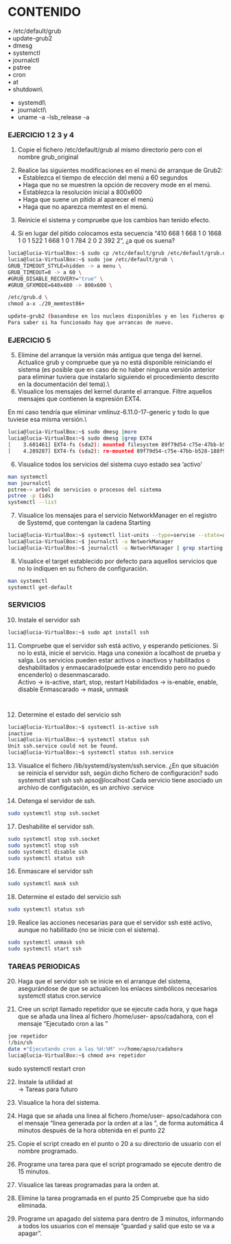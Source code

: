 # CONTENIDO
• /etc/default/grub\
• update-grub2\
• dmesg\
• systemctl\
• journalctl\
• pstree\
• cron\
• at\
• shutdown\
- systemdl\
- journalctl\
- uname -a
-lsb_release -a

### EJERCICIO 1 2  3 y 4
1. Copie el fichero /etc/default/grub al mismo directorio pero con
el nombre grub_original

2. Realice las siguientes modificaciones en el menú de arranque de
Grub2:
• Establezca el tiempo de elección del menú a 60 segundos\
• Haga que no se muestren la opción de recovery mode en el menú.\
• Establezca la resolución inicial a 800x600\
• Haga que suene un pitido al aparecer el menú\
• Haga que no aparezca memtest en el menú.

3. Reinicie el sistema y compruebe que los cambios han tenido efecto.
4. Si en lugar del pitido colocamos esta secuencia “410 668 1 668 1 0 1668 1 0 1 522 1 668 1 0 1 784 2 0 2 392 2”, ¿a qué os suena?
```bash
lucia@lucia-VirtualBox:-$ sudo cp /etc/default/grub /etc/default/grub.original \
lucia@lucia-VirtualBox:~$ sudo joe /etc/default/grub \
GRUB_TIMEOUT_STYLE=hidden -> a menu \
GRUB_TIMEOUT=0 -> a 60 \
#GRUB_DISABLE_RECOVERY="true" \
#GRUB_GFXMODE=640x480 -> 800x600 \

/etc/grub.d \
chmod a-x ./20_memtest86+ 

update-grub2 (basandose en los nucleos disponibles y en los ficheros que tengas)\
Para saber si ha funcionado hay que arrancas de nuevo.
```
### EJERCICIO 5
5. Elimine del arranque la versión más antigua que tenga del kernel. Actualice grub y compruebe que ya no está disponible reiniciando el sistema (es posible que en caso de no haber ninguna versión anterior para eliminar tuviera que instalarlo siguiendo el procedimiento descrito en la documentación del tema).\
5. Visualice los mensajes del kernel durante el arranque. Filtre aquellos mensajes que contienen la expresión EXT4.

En mi caso tendría que eliminar vmlinuz-6.11.0-17-generic y todo lo que tuviese esa misma versión.\
```bash
lucia@lucia-VirtualBox:~$ sudo dmesg |more  
lucia@lucia-VirtualBox:~$ sudo dmesg |grep EXT4
[    3.601461] EXT4-fs (sda2): mounted filesystem 89f79d54-c75e-47bb-b528-188f9b2e2ddd ro with ordered data mode. Quota mode: none.
[    4.289287] EXT4-fs (sda2): re-mounted 89f79d54-c75e-47bb-b528-188f9b2e2ddd r/w. Quota mode: none.
```
6. Visualice todos los servicios del sistema cuyo estado sea ‘activo’
```bash
man systemctl
man journalctl
pstree-> arbol de servicios o procesos del sistema
pstree -p (ids)
systemctl --list

```
7. Visualice los mensajes para el servicio NetworkManager en el
registro de Systemd, que contengan la cadena Starting
```bash
lucia@lucia-VirtualBox:~$ systemctl list-units --type=servise --state=active
lucia@lucia-VirtualBox:~$ journalctl -u NetworkManager
lucia@lucia-VirtualBox:~$ journalctl -u NetworkManager | grep starting
```

8. Visualice el target establecido por defecto para aquellos servicios
que no lo indiquen en su fichero de configuración.
```bash
man systemctl
systemctl get-default


```

### SERVICIOS
10. Instale el servidor ssh
```bash
lucia@lucia-VirtualBox:~$ sudo apt install ssh
```
11. Compruebe que el servidor ssh está activo, y esperando peticiones. Si no lo está, inicie el servicio. Haga una conexión a localhost de prueba y salga.
 Los servicios pueden estar activos o inactivos y habilitados o deshabilitados y enmascarado(puede estar encendido pero no puedo encenderlo) o desenmascarado.\
Activo -> is-active, start, stop, restart
Habilidados -> is-enable, enable, disable
Enmascarado -> mask, unmask
```bash



```

12. Determine el estado del servicio ssh 
```bash
lucia@lucia-VirtualBox:~$ systemctl is-active ssh
inactive
lucia@lucia-VirtualBox:~$ systemctl status ssh
Unit ssh.service could not be found.
lucia@lucia-VirtualBox:~$ systemctl status ssh.service
```
13. Visualice el fichero /lib/systemd/system/ssh.service. ¿En que situación se reinicia el servidor ssh, según dicho fichero de configuración?
 sudo systemctl start ssh
 ssh apso@localhost
Cada servicio tiene asociado un archivo de configutación, es un archivo .service

15. Detenga el servidor de ssh.
```bash
sudo systemctl stop ssh.socket
```

17. Deshabilite el servidor ssh.
```bash
sudo systemctl stop ssh.socket
sudo systemctl stop ssh
sudo systemctl disable ssh
sudo systemctl status ssh
```

16. Enmascare el servidor ssh
```bash
sudo systemctl mask ssh
```
18. Determine el estado del servicio ssh
```bash
sudo systemctl status ssh
```

19. Realice las acciones necesarias para que el servidor ssh esté activo, aunque no habilitado (no se inicie con el sistema).
```bash
sudo systemctl unmask ssh
sudo systemctl start ssh
```

### TAREAS PERIODICAS
20. Haga que el servidor ssh se inicie en el arranque del sistema, asegurándose de que se actualicen los enlaces simbólicos necesarios
systemctl status cron.service

20. Cree un script llamado repetidor que se ejecute cada hora, y que haga que se añada una línea al fichero /home/user- apso/cadahora, con el mensaje “Ejecutado cron a las <fecha y hora>”
```bash
joe repetidor
!/bin/sh
date +"Ejecutando cron a las %H:%M" >>/home/apso/cadahora 
lucia@lucia-VirtualBox:~$ chmod a+x repetidor
```
sudo systemctl restart cron 

22. Instale la utilidad at\
-> Tareas para futuro
    
24. Visualice la hora del sistema.
    
25. Haga que se añada una linea al fichero /home/user- apso/cadahora con el mensaje “linea generada por la orden at a las <fecha y hora>”, de forma automática 4 minutos después de la hora obtenida en el punto 22


26. Copie el script creado en el punto o 20 a su directorio de usuario con el nombre programado.

27. Programe una tarea para que el script programado se ejecute dentro de 15 minutos.

28. Visualice las tareas programadas para la orden at.
 
30. Elimine la tarea programada en el punto 25 Compruebe que ha sido
eliminada.

31. Programe un apagado del sistema para dentro de 3 minutos, informando a todos los usuarios con el mensaje “guardad y salid que esto se va a apagar”.




